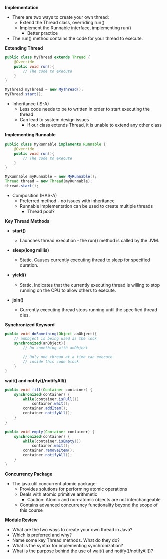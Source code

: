 **Implementation**

- There are two ways to create your own thread:
  - Extend the Thread class, overriding run()
  - Implement the Runnable interface, implementing run()
    - Better practice
- The run() method contains the code for your thread to execute.

**Extending Thread**

``` java
public class MyThread extends Thread {
	@Override
	public void run(){
		// The code to execute
	}
}
```

``` java
MyThread myThread = new MyThread();
myThread.start();
```

- Inheritance (IS-A)
  - Less code needs to be to written in order to start executing the thread
  - Can lead to system design issues
    - If our class extends Thread, it is unable to extend any other class

**Implementing Runnable**

``` java
public class MyRunnable implements Runnable {
	@Override
	public void run(){
		// The code to execute
	}
}
```

``` java
MyRunnable myRunnable = new MyRunnable();
Thread thread = new Thread(myRunnable);
thread.start();
```

- Composition (HAS-A)
  - Preferred method - no issues with inheritance
  - Runnable implementation can be used to create multiple threads
    - Thread pool?

**Key Thread Methods**

- **start()**
  - Launches thread execution - the run() method is called by the JVM.
- **sleep(long millis)**
  - Static. Causes currently executing thread to sleep for specified duration.

- **yield()**
  - Static. Indicates that the currently executing thread is willing to stop running on the CPU to allow others to execute.
- **join()**
  - Currently executing thread stops running until the specified thread dies.

**Synchronized Keyword**

``` java
public void doSomething(Object anObject){
	// anObject is being used as the lock
    synchronized(anObject){
		// Do something with anObject
        
		// Only one thread at a time can execute 			
        // inside this code block
 	}
}
```

**wait() and notify()/notifyAll()**

``` java
public void fill(Container container) {
	synchronized(container) {
        while(container.isFull())
			container.wait(); 
		container.addItem();
		container.notifyAll(); 	
	}
}
```

``` java
public void empty(Container container) {
	synchronized(container) {
        while(container.isEmpty())
			container.wait(); 
		container.removeItem();
		container.notifyAll(); 	
	}
}
```

**Concurrency Package**

- The java.util.concurrent.atomic package:
  - Provides solutions for performing atomic operations
  - Deals with atomic primitive arithmetic
    - Caution: Atomic and non-atomic objects are not interchangeable
  - Contains advanced concurrency functionality beyond the scope of this course

**Module Review**

- What are the two ways to create your own thread in Java?
- Which is preferred and why?
- Name some key Thread methods. What do they do?
- What is the syntax for implementing synchronization?
- What is the purpose behind the use of wait() and notify()/notifyAll()?













